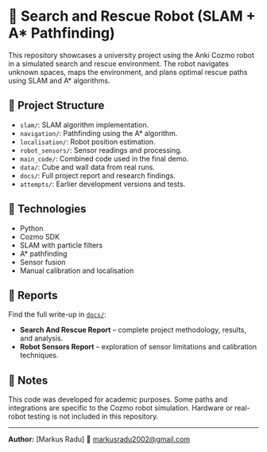 # 🤖 Search and Rescue Robot (SLAM + A* Pathfinding)

This repository showcases a university project using the Anki Cozmo robot in a simulated search and rescue environment. The robot navigates unknown spaces, maps the environment, and plans optimal rescue paths using SLAM and A* algorithms.

## 📁 Project Structure

- `slam/`: SLAM algorithm implementation.
- `navigation/`: Pathfinding using the A* algorithm.
- `localisation/`: Robot position estimation.
- `robot_sensors/`: Sensor readings and processing.
- `main_code/`: Combined code used in the final demo.
- `data/`: Cube and wall data from real runs.
- `docs/`: Full project report and research findings.
- `attempts/`: Earlier development versions and tests.

## 🧠 Technologies

- Python
- Cozmo SDK
- SLAM with particle filters
- A* pathfinding
- Sensor fusion
- Manual calibration and localisation

## 🧾 Reports

Find the full write-up in [`docs/`](./docs/):
- **Search And Rescue Report** – complete project methodology, results, and analysis.
- **Robot Sensors Report** – exploration of sensor limitations and calibration techniques.

## 🧪 Notes

This code was developed for academic purposes. Some paths and integrations are specific to the Cozmo robot simulation. Hardware or real-robot testing is not included in this repository.

---

**Author:** [Markus Radu] 
📧 markusradu2002@gmail.com
